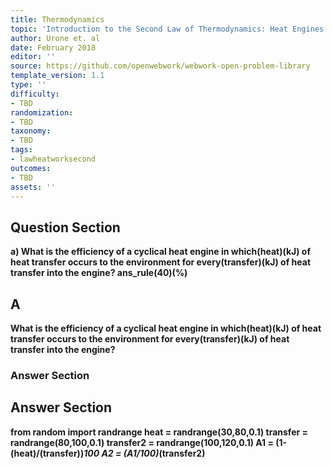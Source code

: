 ```yaml
---
title: Thermodynamics
topic: 'Introduction to the Second Law of Thermodynamics: Heat Engines and Their Efficiency'
author: Urone et. al
date: February 2018
editor: ''
source: https://github.com/openwebwork/webwork-open-problem-library
template_version: 1.1
type: ''
difficulty:
- TBD
randomization:
- TBD
taxonomy:
- TBD
tags:
- lawheatworksecond
outcomes:
- TBD
assets: ''
---
```


## Question Section 

<b>
a) What is the efficiency of a cyclical heat engine in which(heat)(kJ) of heat transfer occurs to the environment for every(transfer)(kJ) of heat transfer into the engine?
ans_rule(40)(%)

## A
What is the efficiency of a cyclical heat engine in which(heat)(kJ) of heat transfer occurs to the environment for every(transfer)(kJ) of heat transfer into the engine?
### Answer Section


## Answer Section

from random import randrange
heat = randrange(30,80,0.1)
transfer = randrange(80,100,0.1)
transfer2 = randrange(100,120,0.1)
A1 = (1-(heat)/(transfer))*100
A2 = (A1/100)*(transfer2)